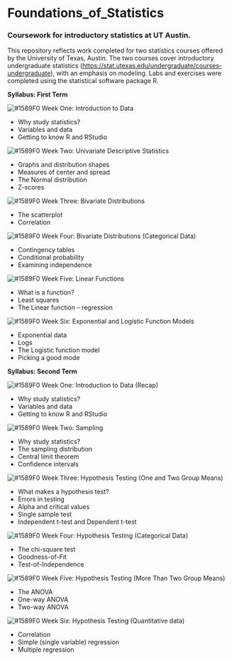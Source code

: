 # Foundations_of_Statistics
### Coursework for introductory statistics at UT Austin.

This repository reflects work completed for two statistics courses offered by the University of Texas, Austin.  The two courses cover introductory undergraduate statistics (https://stat.utexas.edu/undergraduate/courses-undergraduate), with an emphasis on modeling. Labs and exercises were completed using the statistical software package R.


<b>Syllabus: First Term</b>

![#1589F0](https://placehold.it/15/1589F0/000000?text=+) Week One: Introduction to Data
<ul>
<li>Why study statistics?</li>
<li>Variables and data</li>
<li>Getting to know R and RStudio</li>
</ul>

![#1589F0](https://placehold.it/15/1589F0/000000?text=+) Week Two: Univariate Descriptive Statistics
<ul>
<li>Graphs and distribution shapes</li>
<li>Measures of center and spread</li>
<li>The Normal distribution</li>
<li>Z-scores</li> 
</ul>

![#1589F0](https://placehold.it/15/1589F0/000000?text=+) Week Three: Bivariate Distributions
<ul>
<li>The scatterplot</li>
<li>Correlation</li>
</ul>

![#1589F0](https://placehold.it/15/1589F0/000000?text=+) Week Four: Bivariate Distributions (Categorical Data)
<ul>
<li>Contingency tables</li>
<li>Conditional probability</li>
<li>Examining independence</li>
</ul>

![#1589F0](https://placehold.it/15/1589F0/000000?text=+) Week Five: Linear Functions
<ul>
<li>What is a function?</li>
<li>Least squares</li>
<li>The Linear function – regression </li>
</ul>

![#1589F0](https://placehold.it/15/1589F0/000000?text=+) Week Six: Exponential and Logistic Function Models
<ul>
<li>Exponential data</li>
<li>Logs</li>
<li>The Logistic function model</li>
<li>Picking a good mode</li>
</ul>

<b>Syllabus: Second Term</b>

![#1589F0](https://placehold.it/15/1589F0/000000?text=+) Week One: Introduction to Data (Recap)
<ul>
<li>  Why study statistics?</li>
<li>Variables and data</li>
<li>Getting to know R and RStudio</li>
</ul>

![#1589F0](https://placehold.it/15/1589F0/000000?text=+) Week Two: Sampling
<ul>
<li>  Why study statistics?</li>
<li>The sampling distribution</li>
<li>Central limit theorem</li>
<li>Confidence intervals</li>
</ul>

![#1589F0](https://placehold.it/15/1589F0/000000?text=+) Week Three: Hypothesis Testing (One and Two Group Means)
<ul>
<li>  What makes a hypothesis test?</li>
<li>Errors in testing</li>
<li>Alpha and critical values</li>
<li>Single sample test</li>
<li>Independent t-test and Dependent t-test</li>
</ul>

![#1589F0](https://placehold.it/15/1589F0/000000?text=+) Week Four: Hypothesis Testing (Categorical Data)
<ul>
  <li>The chi-square test</li>
<li>Goodness-of-Fit</li>
<li>Test-of-Independence</li>
</ul>

![#1589F0](https://placehold.it/15/1589F0/000000?text=+) Week Five: Hypothesis Testing (More Than Two Group Means)
<ul>
<li>  The ANOVA</li>
<li>One-way ANOVA</li>
<li>Two-way ANOVA</li>
</ul>

![#1589F0](https://placehold.it/15/1589F0/000000?text=+) Week Six: Hypothesis Testing (Quantitative data)
<ul>
<li>  Correlation</li>
<li>Simple (single variable) regression</li>
<li>Multiple regression</li>
</ul>
